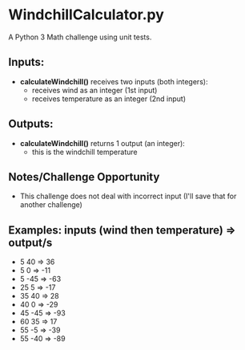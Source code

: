 # WindchillCalculator.py
A Python 3 Math challenge using unit tests.

**Inputs:**
----------
* **calculateWindchill()** receives two inputs (both integers):
  * receives wind as an integer (1st input) 
  * receives temperature as an integer (2nd input) 

**Outputs:**
------------
* **calculateWindchill()** returns 1 output (an integer):
    * this is the windchill temperature

**Notes/Challenge Opportunity**
-------------
* This challenge does not deal with incorrect input (I'll save that for another challenge)

**Examples:**
inputs (wind then temperature) => output/s
--------------------------------
* 5 40 => 36
* 5 0 => -11
* 5 -45 => -63
* 25 5 => -17
* 35 40 => 28
* 40 0 => -29
* 45 -45 => -93
* 60 35 => 17
* 55 -5 => -39
* 55 -40 => -89
